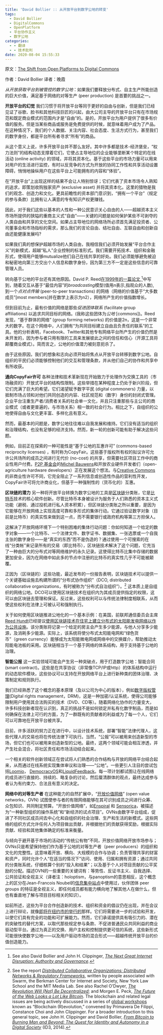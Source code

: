 ```yaml
---
title: 'David Bollier :: 从开放平台到数字公地的转变'
tags:
  - David Bollier
  - DigitalCommons
  - OpenPlatform
  - 平台协作主义
  - 数字公地
categories:
  - - 翻译
  - - 技术批判
date: 2020-08-04 15:55:33
---
```


原文：[The Shift from Open Platforms to Digital Commons](http://www.bollier.org/blog/shift-open-platforms-digital-commons)

作者：David Bollier 译者：晚霞

*从开放获取平台到被管控的数字公地*：如果我们要释放分布式、自主生产所能创造的巨大价值，满足基于网络的对等生产 (peer production) 是首要的挑战之一。

**开放平台的幻觉** 我们习惯于将开放平台等同于更好的自由与创新，但是我们已经见证了谷歌、脸书和其他科技巨匠的兴起，由大公司主导的开放平台只有在市场规范和既定商业模式的范围内才是“自由”的。是的，开放平台为用户提供了很多有价值的服务。但是当某些商品或服务是免费提供的时候，就意味着用户成为了产品。在这种情况下，我们的个人数据、关注内容、社会态度、生活方式行为，甚至我们的数字身份，都是平台所有者寻求“所有”的商品。

从这个意义上说，许多开放平台并不那么友好。其中许多都是技术-经济堡垒，“权力法则”的结构动态支撑着它们，它使占主导地位的企业能够垄断某个特定的在线活动 (online activity) 的领域，并将其资本化。基于这些平台的市场力量可以用来对用户的生活进行监控，有时以反竞争的方式为开放的协同工作性和共享活动设置障碍，悄悄地操纵用户在这些平台上可能拥有的内容和“体验”。

在“开放平台”上出现这样的结果不会让人特别惊讶；它们代表了资本市场令人熟知的追求，即策划收购独家资产 (exclusive asset) 并将其资本化。这里的猎物是我们的观念、创造力和文化。更具前瞻性的资本部门意识到，“拥有一个平台”（规定的参与条款）比拥有让人满意的专有知识产权更赚钱。

因此，对于我们这些以基本的人性和一种公民意识关心自由的人——超越资本主义市场所提供的狭隘的重商主义式“自由”——关键的问题是如何保护某些不可剥夺的人类自由和共享的文化空间。如果占主导地位的网络场所必须首先满足投资者、公司董事会和市场指标的需求，那么我们的言论自由、结社自由、互联自由和创新自由还能健康发展吗?

如果我们真的想保护超越市场的人类自由，我相信我们必须开始发展“平台合作主义”的新模式，超越“私人”企业控制的标准形式。我们需要开拓技术、组织和金融形式，使得用户能够mutualize他们自己在线共享的好处。我们必须能够避免被迫和秘密地向第三方交出个人信息和数字身份，因为第三方不一定是这些信息的可靠管理人员。

转向基于公地的平台还有其他原因。David P. Reed[在1999年的一篇论文](http://www.reed.com/dpr/locus/gfn/reedslaw.html),[^1]中写到，随着交互从基于“最佳内容”的*broadcasting*模型(值用*n*表示,指观众的人数),到一个*点对点传输* (peer-to-peer transactions) 的网络（网络的价值基于“大多数成员”\[most members\]并在数学上表示为n2），网络所产生的价值指数增长。

但到目前为止，最有价值的网络是那些*促进团体联系* (facilitate group affiliations) 以追求共同目标的网络。(我称这些团体为*公地* \[commons\])。Reed发现，“基于群体的网络” (group forming networks) 的价值是2n，这是一个非常大的数字。在这个网络中，人们拥有“为共同目标建立自由且负责任的联系”的工具。他的分析表明，Facebook、Twitter和其他专有网络平台所产生的价值仍然是未开发的，因为参与者只用有限的工具来发展彼此之间的信任和信心（开源工具将颠覆商业模式）。简而言之，公地的价值潜力被刻意扼杀了。

由于这些原因，我们的想象和志向必须开始将焦点从开放平台转移到数字公地。自组织的平民们必须能够控制他们的交互和管理条款，并从他们自己的协作和共享中有所收获。

**通向CopyFair许可** 各种法律和技术革新现在开始致力于处理作为交换工具的（市场融资的）开放式平台的结构性限制。这些举措在某种程度上仍处于新兴阶段，但它们充满了巨大的希望。它们渴望赋予数字平民 (digital commoners) 力量，以抵制市场占领和对他们共同创造的内容、社区规范和（数字）身份的封闭式管理。企业平台注重生产者/消费者关系的社会单一文化，并且只注重那些与主公司的商业模式（或者更普遍的，与市场关系）相一致的社会行为。相比之下，自组织的公地使得自由与文化更丰富、多样化且有意义。

然而，最基本的问题是，数字公地往往难以自我发展和维持。它们没有适当的组织和治理结构，也没有足够的经济支持。然而，新一轮的创新可能有助于解决这些问题。

例如，目前正在探索的一种可能性是“基于公地的互惠许可” (commons-based reciprocity licenses) ，有时称为CopyFair。这些基于版权所有权的拟议许可允许公共场所的成员之间进行无代价 (no-cost) 的共享，但需要社区项目工作中的商业性用户付费。[P2P 基金会](http://p2pfoundation.net/)的[Michel Bauwens](http://p2pfoundation.net/Michel_Bauwens)和开放农业硬件开发者们（open-agriculture hardware developers）正在发展这个想法。与[Creative Commons](https://creativecommons.org/)的非商业性许可不同，它完全阻止了一系列信息或创造性作品的营利性开发，CopyFair许可将允许商业化，但基于一种强制性的（货币化的）互惠。

**区块链的潜力** 另一种将开放平台转换为数字公地的工具是[区块链](https://en.wikipedia.org/wiki/Block_chain_(database))分类账，它是[比特币](https://bitcoin.org/en/)技术的核心软件创新。尽管比特币本身被设计为服务于人们熟悉的资本主义式功能（避税、通过投机进行私人资本积累），但区块链分类账之所以重要，是因为它能够在开放网络上实现高度可靠和多形式的集体行动。它通过验证数字对象（目前是比特币）的真实性来做到这一点，而不需要银行或政府机构等第三方担保人。

这解决了开放网络环境下一个特别困难的集体行动问题：你如何知道一个给定的数字对象——一个比特币、一个法律文件、数字证书、数据集、一张选票或一个自我主张的数字身份——是“真实的东西”而不是伪造的？通过使用一个可搜索的在线“分类帐”来记录所有的交易（即比特币），区块链技术解决了这个问题，它充当了一种由巨大的分布式对等网络维护的永久记录。这使得比特币比集中存储的数据更加安全，因为在网络中如此多的节点中注册的比特币的真实性几乎不可能被颠覆。

正因为（区块链的）这些功能，最近发布的一份报告表明，区块链技术可以提供一个关键基础设施去构建所谓的“分布式协作组织”（DCO, distributed collaborative organizations，有时被称为“分布式自治组织”）。[^2] 这本质上是自组织的网络公地。DCO可以使用区块链技术在组织内为其成员提供指定的权限，这可以由区块链去管理和保证。反过来，这些权利可以与传统法律制度相联系，从而使这些权利在法律上可被认可和强制执行。

关于如何使用区块链推进公地化的一个基本示例：在美国，前联邦通信委员会主席[Reed Hundt](https://en.wikipedia.org/wiki/Reed_Hundt)已经提议[使用区块链技术在住宅上建立分布式的太阳能发电网络以作为公共设施](https://idcubed.org/chapter-10-green-coins-using-digital-currency-build-new-power-platform/)。该分类账将记录一个给定的房主会产生多少能源，与他人分享多少能源，及消耗多少能源。实际上，该系统将使分布式太阳能电网和“绿色货币”（green currency）能够成为太阳能微电网或网络中的交换媒介，帮助推动太阳能电池板的采用。区块链相当于一个基于网络的体系结构，用于支持基于公地的治理。

**智能公报** 这一实验领域可能会产生另一种突破点，用于打造数字公地：智能合同 (smart contract)。这些是在共享协议（非常像TCP/IP或http）的体系结构中运行的动态软件模块，这些协议可以支持在开放网络平台上进行新种类的团体治理、决策制定和规则执行。

我们已经熟悉了这个概念的基本原理（及以公司为中心的版本），例如[数字版权管理](https://en.wikipedia.org/wiki/Digital_rights_management)(Digital rights management，DRM)，这是一种加密/认证系统，使得公司能够限制用户使用其合法购买的技术（DVD、CD等）。随着网络化协作的力量变大，许多科技创新者现在认识到，真正的挑战不是如何锁定并私有化数字制品，而是如何确保在法律上可行的方面，为了一群既有的贡献者的利益或为了每一个人，它们可以可靠地在开放平台被共享。

目前，许多活跃的努力正在进行中，以设计技术系统，部署“智能”法律代理人，这些代理人的交易也将在传统法律下可执行。当然，“公报”可以被用来创造新型的市场，但它们也可以被用来创造新型的公地。最终，这两个领域可能会相互渗透，并产生社会混合，将社区责任和市场活动结合起来。

一个相关的软件创新领域正在尝试将人们熟悉的合作结构与开放的网络平台结合起来，从而通过在线系统实现集体审议和治理——“公地”。一些更引人注目的尝试包括[Loomio](https://www.loomio.org/)， [DemocracyOS](http://democracyos.org/)和[LiquidFeedback](http://liquidfeedback.org/)。每一项计划都试图让在线网络的成员进行直接的、持续的、略复杂的讨论，然后厘清群体的观点，最终达成参与者认为有约束力、合法且有意义的决定。

**网络中的对等生产者** 在这种能力的自然扩展中，“[开放价值网络](http://valuenetwork.referata.com/wiki/Main_Page)” (open value networks，OVN) 试图使参与者的有限网络能够在其可识别成员之间进行众筹、众包知识、共同制定预算。“开放价值网络”，如[Enspiral](http://www.enspiral.com/) 和 [Sensorica](http://www.sensorica.co/)，被描述为“一种新型组织的操作系统”和“新经济的试点项目”。OVNs由数字平台组成，促进了不同社区成员间去中心化和自组织的社会治理、生产和生活的新模式。这些网络的组织方式允许任何人为项目做出贡献，并根据他们的贡献获得奖励，根据实际贡献、经验和其他集体确定的标准来衡量。

与倾向于避开基于市场的活动的“传统公有物”不同，开放价值网络开放市场参与；OVNs只是希望保持他们作为基于公地的对等生产者（peer producers）的组织和文化的完整性。这意味着开放、横向、大规模的合作与协调；负责管理共享的财富和资产，同时允许个人“在适当的情况下”访问、使用、归属和拥有资源；通过共同的分类账系统，仔细核算个别的“投入和结果”；以及基于个人对项目贡献的公平奖励的分配。描述OVN的一些重要的关键词有：等势性、反证书主义、自我选择、公共验证和全视主义（译者注：holoptism，与panoptism的意思相反，这个概念上的区分在Jean-Francois Noubel的[信息集中站点](http://www.thetransitioner.org/ic)中使用过，伙伴团体 peer groups 的特征是全视主义，即任何成员都有能力横向地了解其他人在做什么，但也有垂直地了解与项目目标相关的知识）。

如前所述，这些为平台合作创造新的技术、组织和资金的倡议仍在出现，并在会议上进行辩论，就像[即将在纽约市的举行的](http://platformcoop.net)那样。它们将需要进一步的试验和开发，以使它们具有完全的功能和可扩展能力。然而，它们承诺提供具有吸引力的、潜在的突破性的替代方案，以取代那些规定参与条款、不促进普通民众共同利益的商业驱动型平台。通过为真正的交换、用户主权和控制提供更可信的系统，这些新形式可能很快使数字公地——以及用户驱动市场的混合形式——超越传统开放平台的价值创造能力。

[^1]: See also David Bollier and John H. Clippinger, [*The Next Great Internet Disruption: Authority and Governance*](https://idcubed.org/chapter-3-next-great-internet-disruption-authority-governance/).
[^2]: See the report [*Distributed Collaborative Organizations: Distributed Networks & Regulatory Frameworks*](http://bollier.org/distributed-networks-and-law), written by people associated with Swarm, the Berkman Center for Internet and Society, New York Law School and the MIT Media Lab. See also Rachel O’Dwyer, [*The Revolution Will (Not) Be Decentralized*](http://commonstransition.org/the-revolution-will-not-be-decentralised-blockchains); and Morgen E. Peck, [*The Future of the Web Looks a Lot Like Bitcoin*](http://spectrum.ieee.org/computing/networks/the-future-of-the-web-looks-a-lot-like-bitcoin). The blockchain and related legal issues are being actively discussed in a series of [global workshops](http://blockchainworkshops.org/) known as “Blockchain (R)evolution,” convened by Primavera De Filippi, Constance Choi and John Clippinger. For a broader introduction to this general topic, see John H. Clippinger and David Bollier, [*From Bitcoin to Burning Man and Beyond: The Quest for Identity and Autonomy in a Digital Society*](https://idcubed.org/bitcoin-burning-man-beyond/) (ID3, 2014).